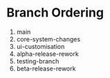 # Branch Ordering

1. main
2. core-system-changes
3. ui-customisation
4. alpha-release-rework
5. testing-branch
6. beta-release-rework



